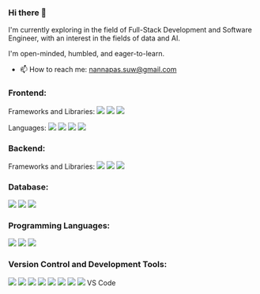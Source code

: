 ### Hi there 👋

I'm currently exploring in the field of Full-Stack Development and Software Engineer, with an interest in the fields of data and AI.

I'm open-minded, humbled, and eager-to-learn.

- 📫 How to reach me: nannapas.suw@gmail.com

### Frontend:
<p>
  Frameworks and Libraries:
  <img src="https://img.shields.io/badge/React-61DAFB?logo=react&logoColor=white&style=flat" />
  <img src="https://img.shields.io/badge/Next.js-000000?logo=nextdotjs&logoColor=white&style=flat" />
  <img src="https://img.shields.io/badge/Auth.js-c031e3?logo=auth0&logoColor=white&style=flat" />
</p>

<p>
  Languages: 
  <img src="https://img.shields.io/badge/Javascript-F7DF1E?logo=Javascript&logoColor=white&style=flat" />
  <img src="https://img.shields.io/badge/Typescript-3178C6?logo=typescript&logoColor=white&style=flat" />
  <img src="https://img.shields.io/badge/html5-E34F26?logo=html5&logoColor=white&style=flat" />
  <img src="https://img.shields.io/badge/css-1572B6?logo=css3&logoColor=white&style=flat" />
</p>

### Backend:
<p>
  Frameworks and Libraries:
  <img src="https://img.shields.io/badge/Node.js-5FA04E?logo=Node.js&logoColor=white&style=flat" />
  <img src="https://img.shields.io/badge/Express-000000?logo=Express&logoColor=white&style=flat" />
  <img src="https://img.shields.io/badge/Zod-3E67B1?logo=Zod&logoColor=white&style=flat" />
</p>

### Database:
<p>
  <img src="https://img.shields.io/badge/PostgreSQL-4169E1?logo=postgresql&logoColor=white&style=flat" />
  <img src="https://img.shields.io/badge/Drizzle-C5F74F?logo=drizzle&logoColor=white&style=flat" />
  <img src="https://img.shields.io/badge/MongoDB-47A248?logo=mongodb&logoColor=white&style=flat" />
</p>

### Programming Languages:
<p>
  <img src="https://img.shields.io/badge/Java-f89b24?logo=mocha&logoColor=white&style=flat" />
  <img src="https://img.shields.io/badge/Python-3776AB?logo=python&logoColor=white&style=flat" />
  <img src="https://img.shields.io/badge/Kotlin-7F52FF?logo=kotlin&logoColor=white&style=flat" />
</p>

### Version Control and Development Tools:
<p>
  <img src="https://img.shields.io/badge/git-F05032?logo=git&logoColor=white&style=flat" />
  <img src="https://img.shields.io/badge/github-181717?logo=github&logoColor=white&style=flat" />
  <img src="https://img.shields.io/badge/Postman-FF6C37?logo=postman&logoColor=white&style=flat" />
  <img src="https://img.shields.io/badge/Grafana-F46800?logo=grafana&logoColor=white&style=flat" />
  <img src="https://img.shields.io/badge/PGadmin-396c94?logo=postgresql&logoColor=white&style=flat" />
  <img src="https://img.shields.io/badge/Android Studio-3DDC84?logo=androidstudio&logoColor=white&style=flat" />
  <img src="https://img.shields.io/badge/Figma-AE4DFF?logo=figma&logoColor=white&style=flat" />
  <img src="https://img.shields.io/badge/Eclipse IDE-2C2255?logo=eclipseide&logoColor=white&style=flat" />
   VS Code
</p>

<!--
**nnpx/nnpx** is a ✨ _special_ ✨ repository because its `README.md` (this file) appears on your GitHub profile.

Here are some ideas to get you started:

- 🔭 I’m currently working on ...
- 🌱 I’m currently learning ...
- 👯 I’m looking to collaborate on ...
- 🤔 I’m looking for help with ...
- 💬 Ask me about ...
- 📫 How to reach me: nannapas.suw@gmail.com
- 😄 Pronouns: ...
- ⚡ Fun fact: ...
-->
